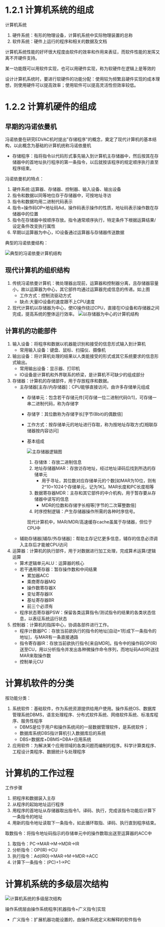 # 1.2.1 计算机系统的组成
计算机系统
1. 硬件系统：有形的物理设备，计算机系统中实际物理装置的总称
2. 软件系统：硬件上运行的程序和相关的数据及文档

计算机系统性能的好坏很大程度由软件的效率和作用来表征，而软件性能的发挥又离不开硬件支持。

某一功能既可以用软件实现，也可以用硬件实现，称为软硬件在逻辑上是等效的

设计计算机系统时，要进行软硬件的功能分配：使用较为频繁且硬件实现的成本理想，则使用硬件可以提高效率；使用软件可以提高灵活性但效率较低。

# 1.2.2 计算机硬件的组成
## 早期的冯诺依曼机
冯诺依曼在研究EDVAC机时提出"存储程序"的概念，奠定了现代计算机的基本结构，以此概念为基础的计算机统称冯诺依曼机
- 存储程序：指将指令以代码形式事先输入到计算机主存储器中，然后按其在存储器中的首地址执行程序的第一条指令，以后就按该程序的规定顺序执行直至程序结束。

冯诺依曼机的特点：
1. 硬件系统:运算器、存储器、控制器、输入设备、输出设备
2. 指令和数据以同等地位存于存储器中，可按地址寻访
3. 指令和数据均用二进制代码表示
4. 指令=操作码OP+地址码Ad，操作码表示操作的性质，地址码表示操作数在存储器中的位置
5. 指令在存储器中按顺序存放。指令通常顺序执行，特定条件下根据运算结果/设定条件改变执行属性
6. 早期以运算器为中心，IO设备通过运算器与存储器传送数据

典型的冯诺依曼结构：

![典型的冯诺依曼计算机结构][]

## 现代计算机的组织结构
1. 传统冯诺依曼计算机：微处理器出现前，运算器和控制器分离，且存储器容量小，故以运算器为中心，其它部件均通过运算器完成信息的传递。如上图
    - 工作方式：控制流驱动方式
    - 缺点:大量IO设备的速度跟不上CPU速度
2. 现代计算机以存储器为中心，使IO操作绕过CPU，直接在IO设备和存储器之间完成，提高系统的整体运行效率。
    ![以存储器为中心的计算机结构][]

## 计算机的功能部件
1. 输入设备：将程序和数据以机器能识别和接受的信息形式输入到计算机
    - 常用输入设备：键盘、鼠标、扫描仪、摄像机
2. 输出设备：将计算机处理的结果以人类能接受的形式或其它系统要求的信息形式输出。
    - 常用输出设备：显示器、打印机
    - IO设备是计算机和外界联系的桥梁，是计算机不可缺少的组成部分
3. 存储器：计算机的存储部件，用于存放程序和数据。
    - 主存储器[主存/内存储器]：CPU能够直接访问，由许多存储单元组成
        - 存储单元：包含若干存储元件[可存储一位二进制代码0/1]，可存储一串二进制代码，称为存储字
        - 存储字：其位数称为存储字长[字节(8bit)的偶数倍]
        - 工作方式：按存储单元的地址进行存取，称为按地址存取方式[相联存储器按内容访问]
        - 基本组成
            
            ![主存储器逻辑图][]
            1. 存储体：存放二进制信息
            2. 地址存储器MAR：存放访存地址，经过地址译码后找到所选的存储单元
                - 用于寻址，其位数对应存储单元的个数[如MAR为10位，则有2^10=1024个存储单元，记为1K]。MAR长度和PC长度相等
            3. 数据寄存器MDR：主存和其它部件的中介机构，用于暂存要从存储器中读写的信息
                - MDR的位数和存储字长相等[字节的二次幂整数倍]
            4. 时序控制逻辑：产生存储器操作所需的各种时序信号。
            
            现代计算机中，MAR/MDR/高速缓存cache虽属于存储器，但位于CPU中
    - 辅助存储器[辅存/外存储器]：帮助主存记忆更多信息，辅存的信息必须调入主存后才能被CPU访问
4. 运算器：计算机的执行部件，用于对数据进行加工处理，完成算术运算/逻辑运算
    - 算术逻辑单元ALU：运算器的核心
    - 若干通用寄存器：暂存操作数和中间结果
        - 累加器ACC
        - 乘商寄存器MQ
        - 操作数寄存器X
        - 变址寄存器IX
        - 基址寄存器BR
        - 前三个必须有
    - 程序状态寄存器PSW：保留各类运算指令/测试指令的结果的各类状态信息，以表征系统运行状态
5. 控制器：计算机的指挥中心，协调各部件进行工作。
    - 程序计数器PC：存放当前欲执行的指令的地址[自动+1形成下一条指令的地址]，与MAR有一条直接通路
    - 指令寄存器IR：存放当前欲执行指令[来自MDR]。指令中的操作码OP(IR)送至CU，用以分析指令并发出各种微操作命令序列，而地址码Ad(IR)送往MAR来取操作数
    - 控制单元CU

# 计算机软件的分类
按功能分类：
1. 系统软件：基础软件，作为系统资源提供给用户使用。操作系统OS、数据库管理系统DBMS，语言处理程序、分布式软件系统、网络软件系统、标准库程序、服务性程序
    - DBMS是位于用户和操作系统间的一层数据管理软件，是系统软件；
    - 数据库系统DBS指计算机引入数据库后的系统
    - DBS=数据库+DBMS+DBA+应用系统
2. 应用软件：为解决某个应用领域的各类问题而编制的程序。科学计算类程序、工程设计类程序、数据统计与处理程序

# 计算机的工作过程
工作步骤
1. 把程序和数据装入主存
2. 从程序的起始地址运行程序
3. 用程序的首地址从存储器取出指令1，译码、执行，完成该指令功能后计算下一条指令的地址
4. 用新的指令地址读取下一条指令，如此循环取指、译码、执行直到程序结束。

取数指令：将指令地址码指示的存储单元中的操作数取出送至运算器的ACC中
1. 取指令：PC->MAR->M->MDR->IR
2. 分析指令：OP(IR)->CU
3. 执行指令：Ad(IR0)->MAR->M->MDR->ACC
4. 计算下一条指令：(PC)+1->PC

# 计算机系统的多级层次结构
![计算机系统的多级层次结构][]

操作系统层由操作系统程序[机器指令+广义指令]实现
- 广义指令：扩展机器功能设置的，由操作系统定义和解释的软件指令


[典型的冯诺依曼计算机结构]:http://note.youdao.com/yws/public/resource/21de821faff3efb27011dc7a10ba9fee/xmlnote/ADBCCDB5C075400C90E008F26DA83C24/8340
[以存储器为中心的计算机结构]:http://note.youdao.com/yws/public/resource/21de821faff3efb27011dc7a10ba9fee/xmlnote/E6D4C37455A74B6997502C64DC11B313/8358
[主存储器逻辑图]:http://note.youdao.com/yws/public/resource/21de821faff3efb27011dc7a10ba9fee/xmlnote/326E3A9271444D8C93FC224FFBF9B4D5/8433
[计算机系统的多级层次结构]:http://note.youdao.com/yws/public/resource/21de821faff3efb27011dc7a10ba9fee/xmlnote/BF9E94C8673E40408FEF81A4F8195A99/8522